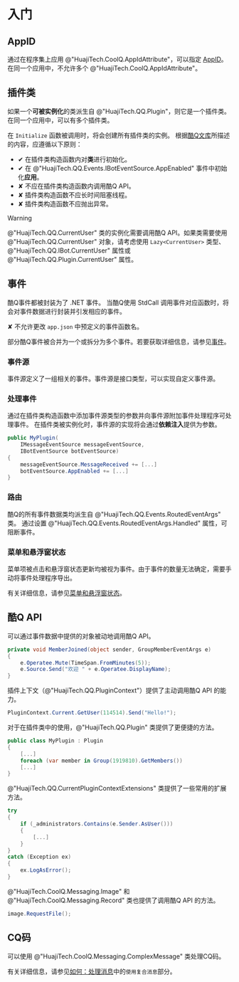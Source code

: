 # 入门

## AppID

通过在程序集上应用 @"HuajiTech.CoolQ.AppIdAttribute"，可以指定 [AppID](https://docs.cqp.im/dev/v9/appid/)。
在同一个应用中，不允许多个 @"HuajiTech.CoolQ.AppIdAttribute"。

## 插件类

如果一个**可被实例化**的类派生自 @"HuajiTech.QQ.Plugin"，则它是一个插件类。
在同一个应用中，可以有多个插件类。

在 `Initialize` 函数被调用时，将会创建所有插件类的实例。
根据[酷Q文库](https://docs.cqp.im/dev/v9/tips/#%E5%90%AF%E5%8A%A8-%E5%88%9D%E5%A7%8B%E5%8C%96)所描述的内容，应遵循以下原则：

- ✔ 在插件类构造函数内对**类**进行初始化。
- ✔ 在 @"HuajiTech.QQ.Events.IBotEventSource.AppEnabled" 事件中初始化**应用**。
- ✘ 不应在插件类构造函数内调用酷Q API。
- ✘ 插件类构造函数不应长时间阻塞线程。
- ✘ 插件类构造函数不应抛出异常。

> [!WARNING]
> @"HuajiTech.QQ.CurrentUser" 类的实例化需要调用酷Q API。如果类需要使用 @"HuajiTech.QQ.CurrentUser" 对象，请考虑使用 `Lazy<CurrentUser>` 类型、 @"HuajiTech.QQ.IBot.CurrentUser" 属性或 @"HuajiTech.QQ.Plugin.CurrentUser" 属性。

## 事件

酷Q事件都被封装为了 .NET 事件。
当酷Q使用 StdCall 调用事件对应函数时，将会对事件数据进行封装并引发相应的事件。

✘ 不允许更改 `app.json` 中预定义的事件函数名。

部分酷Q事件被合并为一个或拆分为多个事件。若要获取详细信息，请参见[事件](events.md)。

### 事件源

事件源定义了一组相关的事件。事件源是接口类型，可以实现自定义事件源。

### 处理事件

通过在插件类构造函数中添加事件源类型的参数并向事件源附加事件处理程序可处理事件。
在插件类被实例化时，事件源的实现将会通过**依赖注入**提供为参数。

```csharp
public MyPlugin(
    IMessageEventSource messageEventSource,
    IBotEventSource botEventSource)
{
    messageEventSource.MessageReceived += [...]
    botEventSource.AppEnabled += [...]
}
```

### 路由

酷Q的所有事件数据类均派生自 @"HuajiTech.QQ.Events.RoutedEventArgs" 类。
通过设置 @"HuajiTech.QQ.Events.RoutedEventArgs.Handled" 属性，可阻断事件。

### 菜单和悬浮窗状态

菜单项被点击和悬浮窗状态更新均被视为事件。由于事件的数量无法确定，需要手动将事件处理程序导出。

有关详细信息，请参见[菜单和悬浮窗状态](menus_and_statuses.md)。

## 酷Q API

可以通过事件数据中提供的对象被动地调用酷Q API。

```csharp
private void MemberJoined(object sender, GroupMemberEventArgs e)
{
    e.Operatee.Mute(TimeSpan.FromMinutes(5));
    e.Source.Send("欢迎 " + e.Operatee.DisplayName);
}
```

插件上下文（@"HuajiTech.QQ.PluginContext"）提供了主动调用酷Q API 的能力。

```csharp
PluginContext.Current.GetUser(114514).Send("Hello!");
```

对于在插件类中的使用，@"HuajiTech.QQ.Plugin" 类提供了更便捷的方法。

```csharp
public class MyPlugin : Plugin
{
    [...]
    foreach (var member in Group(1919810).GetMembers())
    [...]
}
```

@"HuajiTech.QQ.CurrentPluginContextExtensions" 类提供了一些常用的扩展方法。

```csharp
try
{
    if (_administrators.Contains(e.Sender.AsUser()))
    {
        [...]
    }
}
catch (Exception ex)
{
    ex.LogAsError();
}
```

@"HuajiTech.CoolQ.Messaging.Image" 和 @"HuajiTech.CoolQ.Messaging.Record" 类也提供了调用酷Q API 的方法。

```csharp
image.RequestFile();
```

## CQ码

可以使用 @"HuajiTech.CoolQ.Messaging.ComplexMessage" 类处理CQ码。

有关详细信息，请参见[如何：处理消息](howto_handle_message.md)中的`使用复合消息`部分。
